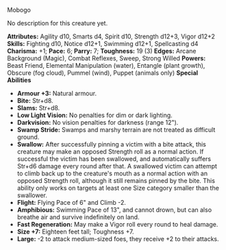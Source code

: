 Mobogo

No description for this creature yet.

**Attributes:** Agility d10, Smarts d4, Spirit d10, Strength d12+3,
Vigor d12+2
**Skills:** Fighting d10, Notice d12+1, Swimming d12+1, Spellcasting d4
**Charisma:** +1; **Pace:** 6; **Parry:** 7; **Toughness:** 19 (3)
**Edges:** Arcane Background (Magic), Combat Reflexes, Sweep, Strong
Willed
**Powers:** Beast Friend, Elemental Manipulation (water), Entangle
(plant growth), Obscure (fog cloud), Pummel (wind), Puppet (animals
only)
**Special Abilities**
- **Armour +3:** Natural armour.
- **Bite:** Str+d8.
- **Slams:** Str+d8.
- **Low Light Vision:** No penalties for dim or dark lighting.
- **Darkvision:** No vision penalties for darkness (range 12").
- **Swamp Stride:** Swamps and marshy terrain are not treated as
difficult ground.
- **Swallow:** After successfully pinning a victim with a bite attack,
this creature may make an opposed Strength roll as a normal action. If
successful the victim has been swallowed, and automatically suffers
Str+d6 damage every round after that. A swallowed victim can attempt to
climb back up to the creature's mouth as a normal action with an
opposed Strength roll, although it still remains pinned by the bite.
This ability only works on targets at least one Size category smaller
than the swallower.
- **Flight:** Flying Pace of 6" and Climb -2.
- **Amphibious:** Swimming Pace of 13", and cannot drown, but can also
breathe air and survive indefinitely on land.
- **Fast Regeneration:** May make a Vigor roll every round to heal
damage.
- **Size +7:** Eighteen feet tall; Toughness +7.
- **Large:** -2 to attack medium-sized foes, they receive +2 to their
attacks.

